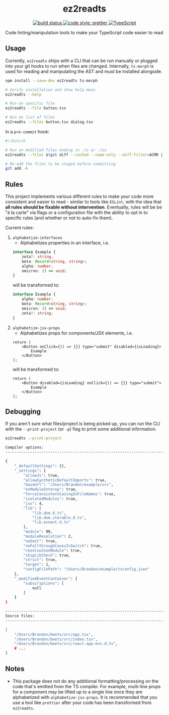<h1 align="center">ez2readts</h1>
<p align="center">
    <a href="https://github.com/brandongregoryscott/ez2readts/actions/workflows/build.yaml">
        <img alt="build status" src="https://github.com/brandongregoryscott/ez2readts/actions/workflows/build.yaml/badge.svg"/>
    </a>
    <a href="https://github.com/prettier/prettier">
        <img alt="code style: prettier" src="https://img.shields.io/badge/code_style-prettier-ff69b4.svg?style=flat-square"/>
    </a>
    <a href="http://www.typescriptlang.org/">
        <img alt="TypeScript" src="https://img.shields.io/badge/%3C%2F%3E-TypeScript-%230074c1.svg"/>
    </a>
</p>

Code linting/manipulation tools to make your TypeScript code easier to read

## Usage

Currently, `ez2readts` ships with a CLI that can be run manually or plugged into your git hooks to
run when files are changed. Internally, `ts-morph` is used for reading and manipulating the AST and must be installed alongside.

```sh
npm install --save-dev ez2readts ts-morph

# Verify installation and show help menu
ez2readts --help

# Run on specific file
ez2readts --file button.tsx

# Run on list of files
ez2readts --files button.tsx dialog.tsx
```

In a `pre-commit` hook:

```sh
#!/bin/sh

# Run on modified files ending in .ts or .tsx
ez2readts --files $(git diff --cached --name-only --diff-filter=ACMR | grep -e .ts -e .tsx | sed 's| |\\ |g')

# Re-add the files to be staged before committing
git add -A
```

## Rules

This project implements various different rules to make your code more consistent and easier to read - similar to tools like `ESLint`, with the idea that **all rules should be fixable without intervention**. Eventually, rules will be be "à la carte" via flags or a configuration file with the ability to opt in to specific rules (and whether or not to auto-fix them).

Current rules:

1. `alphabetize-interfaces`
    - Alphabetizes properties in an interface, i.e.
    ```ts
    interface Example {
        zeta?: string;
        beta: Record<string, string>;
        alpha: number;
        omicron: () => void;
    }
    ```
    will be transformed to:
    ```ts
    interface Example {
        alpha: number;
        beta: Record<string, string>;
        omicron: () => void;
        zeta?: string;
    }
    ```
1. `alphabetize-jsx-props`
    - Alphabetizes props for components/JSX elements, i.e.
    ```tsx
    return (
        <Button onClick={() => {}} type="submit" disabled={isLoading}>
            Example
        </Button>
    );
    ```
    will be transformed to:
    ```tsx
    return (
        <Button disabled={isLoading} onClick={() => {}} type="submit">
            Example
        </Button>
    );
    ```

## Debugging

If you aren't sure what files/project is being picked up, you can run the CLI with the `--print-project` (or `-p`) flag to print some additional information.

```sh
ez2readts --print-project

Compiler options:
--------------------------------------------------------------------------------

{
    "_defaultSettings": {},
    "_settings": {
        "allowJs": true,
        "allowSyntheticDefaultImports": true,
        "baseUrl": "/Users/Brandon/example/src",
        "esModuleInterop": true,
        "forceConsistentCasingInFileNames": true,
        "isolatedModules": true,
        "jsx": 4,
        "lib": [
            "lib.dom.d.ts",
            "lib.dom.iterable.d.ts",
            "lib.esnext.d.ts"
        ],
        "module": 99,
        "moduleResolution": 2,
        "noEmit": true,
        "noFallthroughCasesInSwitch": true,
        "resolveJsonModule": true,
        "skipLibCheck": true,
        "strict": true,
        "target": 1,
        "configFilePath": "/Users/Brandon/example/tsconfig.json"
    },
    "_modifiedEventContainer": {
        "subscriptions": [
            null
        ]
    }
}

--------------------------------------------------------------------------------
Source files:
--------------------------------------------------------------------------------

[
    "/Users/Brandon/beets/src/app.tsx",
    "/Users/Brandon/beets/src/index.tsx",
    "/Users/Brandon/beets/src/react-app-env.d.ts",
    # ...
]
```

## Notes

-   This package does not do any additional formatting/processing on the code that's emitted from the TS compiler. For example, multi-line props for a component may be lifted up to a single line once they are alphabetized with `alphabetize-jsx-props`. It is recommended that you use a tool like `prettier` after your code has been transformed from `ez2readts`.
